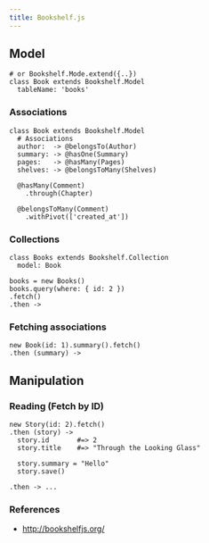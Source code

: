 ```yaml
---
title: Bookshelf.js
---
```


Model
-----

    # or Bookshelf.Mode.extend({..})
    class Book extends Bookshelf.Model
      tableName: 'books'

### Associations

    class Book extends Bookshelf.Model
      # Associations
      author:  -> @belongsTo(Author)
      summary: -> @hasOne(Summary)
      pages:   -> @hasMany(Pages)
      shelves: -> @belongsToMany(Shelves)

      @hasMany(Comment)
        .through(Chapter)

      @belongsToMany(Comment)
        .withPivot(['created_at'])

### Collections

    class Books extends Bookshelf.Collection
      model: Book

    books = new Books()
    books.query(where: { id: 2 })
    .fetch()
    .then ->

### Fetching associations

    new Book(id: 1).summary().fetch()
    .then (summary) ->
    
Manipulation
------------

### Reading (Fetch by ID)

    new Story(id: 2).fetch()
    .then (story) ->
      story.id       #=> 2
      story.title    #=> "Through the Looking Glass"

      story.summary = "Hello"
      story.save()

    .then -> ...

### References

 * http://bookshelfjs.org/
